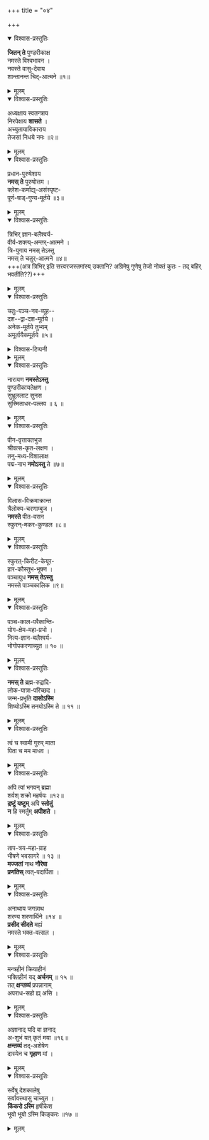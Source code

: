 +++
title = "०४"

+++


<details open><summary>विश्वास-प्रस्तुतिः</summary>

**जितन् ते** पुण्डरीकाक्ष  
नमस्ते विश्वभावन ।  
नवस्ते वासु-देवाय  
शान्तानन्त चिद्-आत्मने ॥१॥
</details>

<details><summary>मूलम्</summary>

जितन्ते पुण्डरीकाक्ष नमस्ते विश्वभावन ।  
नवस्ते वासुदेवाय शान्तानन्त चिदात्मने ॥१॥
</details>


<details open><summary>विश्वास-प्रस्तुतिः</summary>

अध्यक्षाय स्वतन्त्राय  
निरपेक्षाय **शासते** ।  
अच्युतायाविकाराय  
तेजसां निधये नमः ॥२॥
</details>

<details><summary>मूलम्</summary>

अध्यक्षाय स्वतन्त्राय निरपेक्षाय शासते ।  
अच्युतायाविकाराय तेजसांनिधये नमः ॥२॥
</details>


<details open><summary>विश्वास-प्रस्तुतिः</summary>

प्रधान-पुरुषेशाय  
**नमस् ते** पुरुषोत्तम ।  
क्लेश-कर्माद्य्-असंस्पृष्ट-  
पूर्ण-षाड्-गुण्य-मूर्तये ॥३॥
</details>

<details><summary>मूलम्</summary>

प्रधानपुरुषेशाय नमस्तेपुरुषोत्तम ।  
क्लेशकर्माद्यसंस्पृष्ट पूर्णषाड्गुण्यमूर्तये ॥३॥
</details>


<details open><summary>विश्वास-प्रस्तुतिः</summary>

त्रिभिर् ज्ञान-बलैश्वर्य-  
वीर्य-शक्त्य्-अन्तर्-आत्मने ।  
त्रि-युगाय नमस् तेऽस्तु  
नमस् ते चतुर्-आत्मने ॥४॥  
+++(अत्र त्रिभिर् इति सत्त्वरजस्तमांस्य् उक्तानि? अग्रिमेषु गुणेषु तेजो नोक्तं कुतः - तद् बहिर् भवतीति??)+++
</details>

<details><summary>मूलम्</summary>

त्रिभिर्ज्ञानबलैश्वर्यवीर्यशक्त्यन्तरात्मने ।  
त्रियुगाय नमस्तेऽस्तु नमस्ते चतुरात्मने ॥४॥
</details>


<details open><summary>विश्वास-प्रस्तुतिः</summary>

चतुः-पञ्च-नव-व्यूह--  
दश--द्वा-दश-मूर्तये ।  
अनेक-मूर्तये तुभ्यम्  
अमूर्तायैकमूर्तये ॥५॥
</details>

<details><summary>विश्वास-टिप्पनी</summary>

> सात्वतां नवमूर्तीनामादिमूर्तिरहं परा

इति भागवते।  
वासुदेवः, सङ्कर्षणः, प्रद्युम्नः, अनिरुद्धः, नारायणः,  
हय-ग्रीवः, वराहः, नरसिंहः, ब्रह्मा इत्य् एतेषु क्रमशः ४, ५, ९ गृहीत्वा व्यूह-सङ्ख्या-भेदा जायन्ते।  
दशं चावताराः।  
भगवतः अन्नमय-प्राणमय-मनोमय-विज्ञानमय-आनन्दमयाख्यः व्यूहः अपि वर्तते । 
</details>

<details><summary>मूलम्</summary>

चतुःपञ्चनवव्यूह दशद्वादशमूर्तये ।  
अनेकमूर्तये तुभ्यममूर्तायैकमूर्तये ॥५॥
</details>


<details open><summary>विश्वास-प्रस्तुतिः</summary>

नारायण **नमस्तेऽस्तु**  
पुण्डरीकायतेक्षण ।  
सुभ्रूललाट सुनस  
सुस्मिताधर-पल्लव ॥ ६ ॥
</details>

<details><summary>मूलम्</summary>

नारायण नमस्तेस्तु पुण्डरीकायतेक्षण ।  
सुभ्रूललाटसुनस सुस्मिताधरपल्लव ॥ ६ ॥
</details>


<details open><summary>विश्वास-प्रस्तुतिः</summary>

पीन-वृत्तायतभुज  
श्रीवत्स-कृत-लक्षण ।  
तनु-मध्य-विशालाक्ष  
पद्म-नाभ **नमोऽस्तु** ते ॥७॥
</details>

<details><summary>मूलम्</summary>

पीनवृत्तायतभुज श्रीवत्सकृतलक्षण ।  
तनुमध्य विशालाक्ष पद्मनाभ नमोऽस्तु ते ॥७॥
</details>


<details open><summary>विश्वास-प्रस्तुतिः</summary>

विलास-विक्रमाक्रान्त  
त्रैलोक्य-चरणाम्बुज ।  
**नमस्ते** पीत-वसन  
स्फुरन्-मकर-कुण्डल ॥८॥
</details>

<details><summary>मूलम्</summary>

विलास विक्रमाक्रान्त त्रैलोक्यचरणाम्बुज ।  
नमस्तेपीतवसन स्फुरन्मकरकुण्डल ॥८॥
</details>


<details open><summary>विश्वास-प्रस्तुतिः</summary>

स्फुरत्-किरीट-केयूर-  
हार-कौस्तुभ-भूषण ।  
पञ्चायुध **नमस् तेऽस्तु**  
नमस्ते पाञ्चकालिक ॥९॥
</details>

<details><summary>मूलम्</summary>

स्फुरत्किरीटकेयूर हारकौस्तुभभूषण ।  
पञ्चायुध नमस्तेऽस्तु नमस्ते पाञ्चकालिक ॥९॥
</details>


<details open><summary>विश्वास-प्रस्तुतिः</summary>

पञ्च-काल-परैकान्ति-  
योग-क्षेम-महा-प्रभो ।  
नित्य-ज्ञान-बलैश्वर्य-  
भोगोपकरणाच्युत ॥ १० ॥
</details>

<details><summary>मूलम्</summary>

पञ्चकालपरैकान्तियोगक्षेममहाप्रभो ।  
नित्यज्ञानबलैश्वर्य भोगोपकरणाच्युत ॥ १० ॥
</details>


<details open><summary>विश्वास-प्रस्तुतिः</summary>

**नमस् ते** ब्रह्म-रुद्रादि-  
लोक-यात्रा-परिच्छद ।  
जन्म-प्रभृति **दासोऽस्मि**  
शिष्योऽस्मि तनयोऽस्मि ते ॥ ११ ॥
</details>

<details><summary>मूलम्</summary>

नमस्तेब्रह्मरुद्रादि लोकयात्रापरिच्छद ।  
जन्मप्रभृति दासोऽस्मि शिष्योऽस्मि तनयोऽस्मि ते ॥ ११ ॥
</details>


<details open><summary>विश्वास-प्रस्तुतिः</summary>

त्वं च स्वामी गुरुर् माता  
पिता च मम माधव ।  
</details>

<details><summary>मूलम्</summary>

त्वंच स्वामी गुरुर्माता पिताच मम माधव ।  
</details>


<details open><summary>विश्वास-प्रस्तुतिः</summary>

अपि त्वां भगवन् ब्रह्मा  
शर्वश् शक्रो महर्षयः ॥१२॥  
**द्रष्टुं यष्टुम्** अपि **स्तोतुं**  
**न** हि स्मर्तुम् **अपीशते** ।  
</details>

<details><summary>मूलम्</summary>

अपित्वां भगवन् ब्रह्मा शर्वश्शक्रो महर्षयः ॥१२॥  
द्रष्टुं यष्टुमपिस्तोतुं स्मर्तुमपीशते ।  
</details>


<details open><summary>विश्वास-प्रस्तुतिः</summary>

ताप-त्रय-महा-ग्राह  
भीषणे भवसागरे ॥ १३ ॥  
**मज्जतां** नाथ **नौरेषा**  
**प्रणतिस्** त्वत्-पदार्पिता ।  
</details>

<details><summary>मूलम्</summary>

तापत्रयमहाग्राह भीषणे भवसागरे ॥ १३ ॥  
मज्जतां नाथ नौरेषा प्रणतिस्त्वत्पदार्पिता ।  
</details>


<details open><summary>विश्वास-प्रस्तुतिः</summary>

अनाथाय जगन्नाथ  
शरण्य शरणार्थिने ॥१४ ॥  
**प्रसीद सीदते** मह्यं  
नमस्ते भक्त-वत्सल ।  
</details>

<details><summary>मूलम्</summary>

अनाथाय जगन्नाथ शरण्य शरणार्थिने ॥१४ ॥  
प्रसीद सीदते मह्यं नमस्ते भक्तवत्सल ।  
</details>


<details open><summary>विश्वास-प्रस्तुतिः</summary>

मन्त्रहीनं क्रियाहीनं  
भक्तिहीनं यद् **अर्चनम्** ॥ १५ ॥  
तत् **क्षन्तव्यं** प्रपन्नानाम्  
अपराध-सहो ह्य् असि ।  
</details>

<details><summary>मूलम्</summary>

मन्त्रहीनं क्रियाहीनं भक्तिहीनं यदर्चनम् ॥ १५ ॥  
तत्क्षन्तव्यं प्रपन्नानामपराधसहोह्यसि ।  
</details>


<details open><summary>विश्वास-प्रस्तुतिः</summary>

अज्ञानाद् यदि वा ज्ञनाद्  
अ-शुभं यत् कृतं मया ॥१६॥  
**क्षन्तव्यं** तद्-अशेषेण  
दास्येन च **गृहाण** मां ।  
</details>

<details><summary>मूलम्</summary>

अज्ञानाद्यदिवा ज्ञनादशुभं यत्कृतं मया ॥१६॥  
क्षन्तव्यं तदशेषेण दास्येनच गृहाण मां ।  
</details>

<details open><summary>विश्वास-प्रस्तुतिः</summary>

सर्वेषु देशकालेषु  
सर्वावस्थासु चाच्युत ।  
**किंकरो ऽस्मि** हृषीकेश  
भूयो भूयो ऽस्मि किङ्करः ॥१७ ॥
</details>

<details><summary>मूलम्</summary>

सर्वेषु देशकालेषु सर्वावस्थासु चाच्युत ।  
किंकरोस्मि हृषीकेश भूयोभूयोऽस्मिकिङ्करः ॥१७ ॥

</details>
